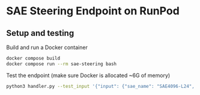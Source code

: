 # SAE Steering Endpoint on RunPod

## Setup and testing

Build and run a Docker container

```bash
docker compose build
docker compose run --rm sae-steering bash
```

Test the endpoint (make sure Docker is allocated ~6G of memory)

```bash
python3 handler.py --test_input '{"input": {"sae_name": "SAE4096-L24", "sequence": "TTCCPSIVARSNFNVCRLPGTPEALCATYTGCIIIPGATCPGDYAN", "dim": 220, "multiplier": 1}}'
```
